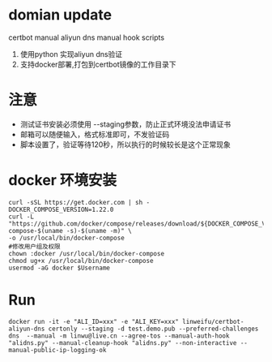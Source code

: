 # domian update 
certbot manual aliyun dns manual hook scripts

1. 使用python 实现aliyun dns验证
2. 支持docker部署,打包到certbot镜像的工作目录下

# 注意
- 测试证书安装必须使用 --staging参数，防止正式环境没法申请证书  
- 邮箱可以随便输入，格式标准即可，不发验证码
- 脚本设置了，验证等待120秒，所以执行的时候较长是这个正常现象

# docker 环境安装
``` shell
curl -sSL https://get.docker.com | sh -
DOCKER_COMPOSE_VERSION=1.22.0
curl -L "https://github.com/docker/compose/releases/download/${DOCKER_COMPOSE_VERSION}/docker-compose-$(uname -s)-$(uname -m)" \
-o /usr/local/bin/docker-compose
#修改用户组及权限
chown :docker /usr/local/bin/docker-compose
chmod ug+x /usr/local/bin/docker-compose
usermod -aG docker $Username
``` 


# Run

```
docker run -it -e "ALI_ID=xxx" -e "ALI_KEY=xxx" linweifu/certbot-aliyun-dns certonly --staging -d test.demo.pub --preferred-challenges dns  --manual -m linwu@live.cn --agree-tos --manual-auth-hook "alidns.py" --manual-cleanup-hook "alidns.py" --non-interactive --manual-public-ip-logging-ok
```
